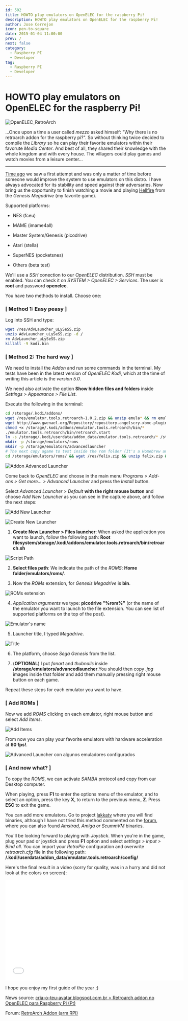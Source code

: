 ```yaml
---
id: 502
title: HOWTO play emulators on OpenELEC for the raspberry Pi!
description: HOWTO play emulators on OpenELEC for the raspberry Pi!
author: Jose Cerrejon
icon: pen-to-square
date: 2015-01-04 11:00:00
prev: /
next: false
category:
  - Raspberry PI
  - Developer
tag:
  - Raspberry PI
  - Developer
---
```


# HOWTO play emulators on OpenELEC for the raspberry Pi!

![OpenELEC_RetroArch](/images/2015/01/OpenELEC_RetroArch.jpg)

...Once upon a time a user called *mezzo* asked himself: "Why there is no retroarch addon for the raspberry pi?". So without thinking twice decided to compile the *Library* so he can play their favorite emulators within their favorute *Media Center*. And best of all, they shared their knowledge with the whole kingdom and with every house. The villagers could play games and watch movies from a leisure center...

- - -
[Time ago](/post.php?id=369) we saw a first attempt and was only a matter of time before someone would improve the system to use emulators on this distro. I have always advocated for its stability and speed against their adversaries. Now bring us the opportunity to finish watching a movie and playing [Hellfire](https://www.youtube.com/watch?v=d-9g9TMARs0) from the *Genesis Megadrive* (my favorite game). 

Supported platforms:

* NES (fceu)

* MAME (imame4all)   

* Master System/Genesis (picodrive)

* Atari (stella)

* SuperNES (pocketsnes)

* Others (beta test)

We'll use a *SSH* conection to our *OpenELEC* distribution. *SSH* must be enabled. You can check it on *SYSTEM > OpenELEC > Services*. The user is **root** and password **openelec**.

You have two methods to install. Choose one:

### [ Method 1: Easy peasy ]

Log into SSH and type:

```bash
wget /res/AdvLauncher_uLySeSS.zip
unzip AdvLauncher_uLySeSS.zip -d /
rm AdvLauncher_uLySeSS.zip
killall -9 kodi.bin

```

### [ Method 2: The hard way ]

We need to install the *Addon* and run some commands in the terminal. My tests have been in the latest version of *OpenELEC Kodi*, which at the time of writing this article is the *version 5.0*.



We need also activate the option **Show hidden files and folders** inside *Settings > Appearance > File List*.

Execute the following in the terminal:

```bash
cd /storage/.kodi/addons/
wget /res/emulator.tools.retroarch-1.0.2.zip && unzip emula* && rm emula*.zip
wget http://www.gwenael.org/Repository/repository.angelscry.xbmc-plugins/repository.angelscry.xbmc-plugins-1.2.3.zip && unzip repo*.zip && rm repo*.zip
chmod +x /storage/.kodi/addons/emulator.tools.retroarch/bin/*
./emulator.tools.retroarch/bin/retroarch.start
ln -s /storage/.kodi/userdata/addon_data/emulator.tools.retroarch/* /storage/emulators
mkdir -p /storage/emulators/roms
mkdir -p /storage/emulators/advancedlauncher
# The next copy agame to test inside the rom folder (It's a Homebrew and free of use)
cd /storage/emulators/roms/ && wget /res/felix.zip && unzip felix.zip && rm felix.zip

```

![Addon Advanced Launcher](/images/2015/01/sshot_oelec_01.jpg)

Come back to *OpenELEC* and choose in the main menu *Programs > Add-ons > Get more... > Advanced Launcher* and press the *Install* button.

Select *Advanced Launcher > Default* **with the right mouse button** and choose *Add New Launcher* as you can see in the capture above, and follow the next steps:

![Add New Launcher](/images/2015/01/sshot_oelec_02.jpg "Add New Launcher")

![Create New Launcher](/images/2015/01/sshot_oelec_03.jpg "Create New Launcher")

1) **Create New Launcher > Files launcher**: When asked the application you want to launch, follow the following path: **Root filesystem/storage/.kodi/addons/emulator.tools.retroarch/bin/retroarch.sh**

![Script Path](/images/2015/01/sshot_oelec_04.jpg "Script Path")

2) **Select files path**: We indicate the path of the *ROMS*: **Home folder/emulators/roms/**.

3) Now the *ROMs* extension, for *Genesis Megadrive* is **bin**.

![ROMs extension](/images/2015/01/sshot_oelec_05.jpg "ROMs extension")

4) *Application arguments* we type: **picodrive "%rom%"** (or the name of the emulator you want to launch to the file extension. You can see list of supported platforms on the top of the post). 

![Emulator's name](/images/2015/01/sshot_oelec_06.jpg "Emulator's name")

5) Launcher title, I typed *Megadrive*.

![Title](/images/2015/01/sshot_oelec_07.jpg "Title")

6) The platform, choose *Sega Genesis* from the list.

7) (**OPTIONAL**) I put *fanart* and *thubnails* inside **/storage/emulators/advancedlauncher**.You should then copy *.jpg* images inside that folder and add them manually pressing right mouse button on each game.

Repeat these steps for each emulator you want to have.

### [ Add ROMs ]

Now we add *ROMS* clicking on each emulator, right mouse button and select *Add Items*.

![Add Items](/images/2015/01/sshot_oelec_09.jpg "Add Items")

From now you can play your favorite emulators with hardware acceleration at **60 fps!**.

![Advanced Launcher con algunos emuladores configurados](/images/2015/01/sshot_oelec_08.jpg "Advanced Launcher con algunos emuladores configurados")

### [ And now what? ]

To copy the *ROMS*, we can activate *SAMBA* protocol and copy from our Desktop computer.

When playing, press **F1** to enter the options menu of the emulator, and to select an option, press the key **X**, to return to the previous menu, **Z**. Press **ESC** to exit the game.

You can add more emulators. Go to project [lakkatv](https://github.com/lakkatv/Lakka/tree/lakka/packages/lakka) where you will find binaries, although I have not tried this method commented on the [forum](http://openelec.tv/forum/128-addons/72972-retroarch-addon-arm-rpi?start=90#124999), where you can also found *Amstrad, Amiga or ScummVM* binaries.

You'll be looking forward to playing with *Joystick*. When you're in the game, plug your pad or joystick and press **F1** option and select *settings > input > Bind all*. You can import your *RetroPie* configuration and overwrite *retroarch.cfg* file in the following path: **/.kodi/userdata/addon_data/emulator.tools.retroarch/config/**

Here's the final result in a video (sorry for quality, was in a hurry and did not look at the colors on screen):

<iframe width="560" height="315" src="//www.youtube.com/embed/-qoqZMGOleg" frameborder="0" allowfullscreen></iframe>

I hope you enjoy my first guide of the year ;)

News source: [cria-o-teu-avatar.blogspot.com.br > Retroarch addon no OpenELEC para Raspberry Pi (Pt)](http://cria-o-teu-avatar.blogspot.com.br/2014/12/retroarch-addon-no-openelec-para.html)

Forum: [RetroArch Addon (arm RPI)](http://openelec.tv/forum/128-addons/72972-retroarch-addon-arm-rpi)